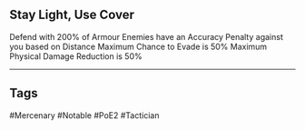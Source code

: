 ## Stay Light, Use Cover
Defend with 200% of Armour
Enemies have an Accuracy Penalty against you based on Distance
Maximum Chance to Evade is 50%
Maximum Physical Damage Reduction is 50%

---
## Tags
#Mercenary
#Notable
#PoE2
#Tactician
